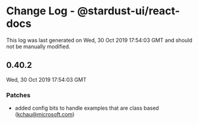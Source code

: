 # Change Log - @stardust-ui/react-docs

This log was last generated on Wed, 30 Oct 2019 17:54:03 GMT and should not be manually modified.

## 0.40.2
Wed, 30 Oct 2019 17:54:03 GMT

### Patches

- added config bits to handle examples that are class based (kchau@microsoft.com)